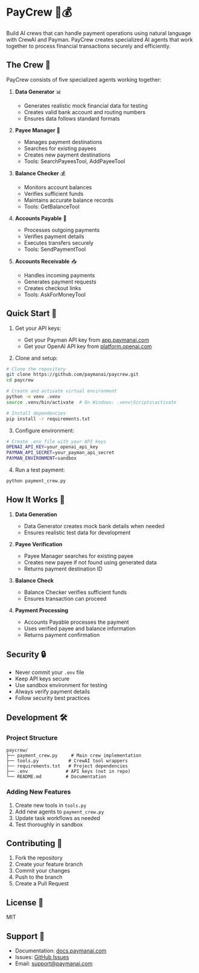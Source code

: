 # PayCrew 👥💰

Build AI crews that can handle payment operations using natural language with CrewAI and Payman. PayCrew creates specialized AI agents that work together to process financial transactions securely and efficiently.

## The Crew 🤖

PayCrew consists of five specialized agents working together:

1. **Data Generator** 📊
   - Generates realistic mock financial data for testing
   - Creates valid bank account and routing numbers
   - Ensures data follows standard formats

2. **Payee Manager** 👥
   - Manages payment destinations
   - Searches for existing payees
   - Creates new payment destinations
   - Tools: SearchPayeesTool, AddPayeeTool

3. **Balance Checker** 💰
   - Monitors account balances
   - Verifies sufficient funds
   - Maintains accurate balance records
   - Tools: GetBalanceTool

4. **Accounts Payable** 💸
   - Processes outgoing payments
   - Verifies payment details
   - Executes transfers securely
   - Tools: SendPaymentTool

5. **Accounts Receivable** 📥
   - Handles incoming payments
   - Generates payment requests
   - Creates checkout links
   - Tools: AskForMoneyTool

## Quick Start 🚀

1. Get your API keys:
   - Get your Payman API key from [app.paymanai.com](https://app.paymanai.com)
   - Get your OpenAI API key from [platform.openai.com](https://platform.openai.com)

2. Clone and setup:
```bash
# Clone the repository
git clone https://github.com/paymanai/paycrew.git
cd paycrew

# Create and activate virtual environment
python -m venv .venv
source .venv/bin/activate  # On Windows: .venv\Scripts\activate

# Install dependencies
pip install -r requirements.txt
```

3. Configure environment:
```bash
# Create .env file with your API keys
OPENAI_API_KEY=your_openai_api_key
PAYMAN_API_SECRET=your_payman_api_secret
PAYMAN_ENVIRONMENT=sandbox
```

4. Run a test payment:
```python
python payment_crew.py
```

## How It Works 🔄

1. **Data Generation**
   - Data Generator creates mock bank details when needed
   - Ensures realistic test data for development

2. **Payee Verification**
   - Payee Manager searches for existing payee
   - Creates new payee if not found using generated data
   - Returns payment destination ID

3. **Balance Check**
   - Balance Checker verifies sufficient funds
   - Ensures transaction can proceed

4. **Payment Processing**
   - Accounts Payable processes the payment
   - Uses verified payee and balance information
   - Returns payment confirmation

## Security 🔒

- Never commit your `.env` file
- Keep API keys secure
- Use sandbox environment for testing
- Always verify payment details
- Follow security best practices

## Development 🛠️

### Project Structure
```
paycrew/
├── payment_crew.py     # Main crew implementation
├── tools.py           # CrewAI tool wrappers
├── requirements.txt   # Project dependencies
├── .env              # API keys (not in repo)
└── README.md         # Documentation
```

### Adding New Features
1. Create new tools in `tools.py`
2. Add new agents to `payment_crew.py`
3. Update task workflows as needed
4. Test thoroughly in sandbox

## Contributing 🤝

1. Fork the repository
2. Create your feature branch
3. Commit your changes
4. Push to the branch
5. Create a Pull Request

## License 📄

MIT

## Support 💬

- Documentation: [docs.paymanai.com](https://docs.paymanai.com)
- Issues: [GitHub Issues](https://github.com/paymanai/paycrew/issues)
- Email: support@paymanai.com
